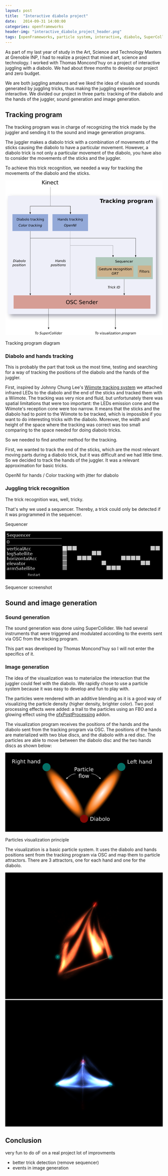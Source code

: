 ```yaml
---
layout: post
title:  "Interactive diabolo project"
date:   2014-09-31 14:00:00
categories: openframeworks
header-img: "interactive_diabolo_project_header.png"
tags: [openFrameworks, particle system, interactive, diabolo, SuperCollider]
---
```


As part of my last year of study in the Art, Science and Technology Masters at Grenoble INP, I had to realize a project that mixed art, science and technology. I worked with Thomas Moncond'huy on a project of interactive juggling with a diabolo. We had about three months to develop our project and zero budget. 

We are both juggling amateurs and we liked the idea of visuals and sounds generated by juggling tricks, thus making the juggling experience interactive. We divided our project in three parts: tracking of the diabolo and the hands of the juggler, sound generation and image generation. 

Tracking program
----------------

The tracking program was in charge of recognizing the trick made by the juggler and sending it to the sound and image generation programs. 

The juggler makes a diabolo trick with a combination of movements of the sticks causing the diabolo to have a particular movement. However, a diabolo trick is not only a particular movement of the diabolo, you have also to consider the movements of the sticks and the juggler. 

To achieve this trick recognition, we needed a way for tracking the movements of the diabolo and the sticks.

<div class="figure">
	<img src="/img/posts/interactive_diabolo_project_tracking_diagram.png" alt="Tracking diagram">
	<p>Tracking program diagram</p>
</div>

### Diabolo and hands tracking

This is probably the part that took us the most time, testing and searching for a way of tracking the positions of the diabolo and the hands of the juggler. 

First, inspired by Johnny Chung Lee's [Wiimote tracking system](http://johnnylee.net/projects/wii/) we attached infrared LEDs to the diabolo and the end of the sticks and tracked them with a Wiimote. The tracking was very nice and fluid, but unfortunately there was spatial limitations that were too important: the LEDs emission cone and the Wiimote's reception cone were too narrow. It means that the sticks and the diabolo had to point to the Wiimote to be tracked, which is impossible if you want to do interesting tricks with the diabolo. Moreover, the width and height of the space where the tracking was correct was too small comparing to the space needed for doing diabolo tricks.

So we needed to find another method for the tracking. 

First, we wanted to track the end of the sticks, which are the most relevant moving parts during a diabolo trick, but it was difficult and we had little time. So we decided to track the hands of the juggler. It was a relevant approximation for basic tricks.

OpenNI for hands / Color tracking with jitter for diabolo


### Juggling trick recognition

The trick recognition was, well, tricky. 

That's why we used a sequencer. Thereby, a trick could only be detected if it was programmed in the sequencer.

Sequencer

<div class="figure">
	<img src="/img/posts/interactive_diabolo_project_sequencer.png" alt="Sequencer">
	<p>Sequencer screenshot</p>
</div>

Sound and image generation
----------------

### Sound generation

The sound generation was done using SuperCollider. We had several instruments that were triggered and modulated according to the events sent via OSC from the tracking program. 

 This part was developed by Thomas Moncond'huy so I will not enter the specifics of it. 

### Image generation


The idea of the visualization was to materialize the interaction that the juggler could feel with the diabolo. We rapidly chose to use a particle system because it was easy to develop and fun to play with.

The particles were rendered with an additive blending as it is a good way of visualizing the particle density (higher density, brighter color). Two post processing effects were added: a trail to the particles using an FBO and a glowing effect using the [ofxPostProcessing](https://github.com/neilmendoza/ofxPostProcessing) addon.

The visualization program receives the positions of the hands and the diabolo sent from the tracking program via OSC. The positions of the hands are materialized with two blue discs, and the diabolo with a red disc. The particles are able to move between the diabolo disc and the two hands discs as shown below:

<div class="figure">
	<img src="/img/posts/interactive_diabolo_project_visualization.png" alt="Particles visualization">
	<p>Particles visualization principle</p>
</div>

The visualization is a basic particle system. It uses the diabolo and hands positions sent from the tracking program via OSC and map them to particle attractors. There are 3 attractors, one for each hand and one for the diabolo.


<div class="figure">
	<a href="/img/posts/interactive_diabolo_project_particles1.png" data-lightbox="particles1" alt="Particles image generation">
		<img src="/img/posts/interactive_diabolo_project_particles1.png" alt="Particles image generation">
	</a>
</div>

<div class="figure">
	<a href="/img/posts/interactive_diabolo_project_particles2.png" data-lightbox="particles2" alt="Particles image generation">
		<img src="/img/posts/interactive_diabolo_project_particles2.png" alt="Particles image generation">
	</a>
</div>

Conclusion
----------

very fun to do
oF on a real project
lot of improvments
- better trick detection (remove sequencer)
- events in image generation
